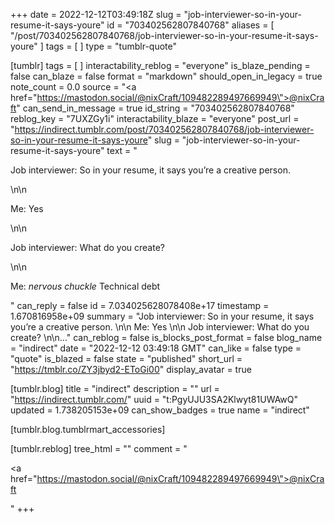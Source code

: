 +++
date = 2022-12-12T03:49:18Z
slug = "job-interviewer-so-in-your-resume-it-says-youre"
id = "703402562807840768"
aliases = [ "/post/703402562807840768/job-interviewer-so-in-your-resume-it-says-youre" ]
tags = [ ]
type = "tumblr-quote"

[tumblr]
tags = [ ]
interactability_reblog = "everyone"
is_blaze_pending = false
can_blaze = false
format = "markdown"
should_open_in_legacy = true
note_count = 0.0
source = "<a href=\"https://mastodon.social/@nixCraft/109482289497669949\">@nixCraft</a>"
can_send_in_message = true
id_string = "703402562807840768"
reblog_key = "7UXZGy1i"
interactability_blaze = "everyone"
post_url = "https://indirect.tumblr.com/post/703402562807840768/job-interviewer-so-in-your-resume-it-says-youre"
slug = "job-interviewer-so-in-your-resume-it-says-youre"
text = "<p>Job interviewer: So in your resume, it says you’re a creative person.  </p>\n\n<p>Me: Yes  </p>\n\n<p>Job interviewer: What do you create?  </p>\n\n<p>Me: *nervous chuckle* Technical debt</p>"
can_reply = false
id = 7.034025628078408e+17
timestamp = 1.670816958e+09
summary = "Job interviewer: So in your resume, it says you’re a creative person.  \n\n Me: Yes  \n\n Job interviewer: What do you create?  \n\n..."
can_reblog = false
is_blocks_post_format = false
blog_name = "indirect"
date = "2022-12-12 03:49:18 GMT"
can_like = false
type = "quote"
is_blazed = false
state = "published"
short_url = "https://tmblr.co/ZY3jbyd2-EToGi00"
display_avatar = true

[tumblr.blog]
title = "indirect"
description = ""
url = "https://indirect.tumblr.com/"
uuid = "t:PgyUJU3SA2Klwyt81UWAwQ"
updated = 1.738205153e+09
can_show_badges = true
name = "indirect"

[tumblr.blog.tumblrmart_accessories]

[tumblr.reblog]
tree_html = ""
comment = "<p><a href=\"https://mastodon.social/@nixCraft/109482289497669949\">@nixCraft</a></p>"
+++
